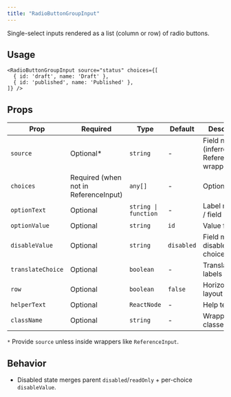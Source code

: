 ```yaml
---
title: "RadioButtonGroupInput"
---
```


Single-select inputs rendered as a list (column or row) of radio buttons.

## Usage

```tsx
<RadioButtonGroupInput source="status" choices={[
  { id: 'draft', name: 'Draft' },
  { id: 'published', name: 'Published' },
]} />
```

## Props

| Prop | Required | Type | Default | Description |
|------|----------|------|---------|-------------|
| `source` | Optional* | `string` | - | Field name (inferred in ReferenceInput wrappers) |
| `choices` | Required (when not in ReferenceInput) | `any[]` | - | Options list |
| `optionText` | Optional | `string \| function` | - | Label renderer / field |
| `optionValue` | Optional | `string` | `id` | Value field |
| `disableValue` | Optional | `string` | `disabled` | Field marking disabled choices |
| `translateChoice` | Optional | `boolean` | - | Translate labels |
| `row` | Optional | `boolean` | `false` | Horizontal layout |
| `helperText` | Optional | `ReactNode` | - | Help text |
| `className` | Optional | `string` | - | Wrapper classes |

`*` Provide `source` unless inside wrappers like `ReferenceInput`.

## Behavior

- Disabled state merges parent `disabled`/`readOnly` + per-choice `disableValue`.
